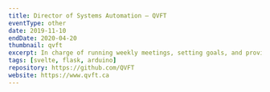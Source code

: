 ```yaml
---
title: Director of Systems Automation – QVFT
eventType: other
date: 2019-11-10
endDate: 2020-04-20
thumbnail: qvft
excerpt: In charge of running weekly meetings, setting goals, and providing technical assistance to team members. The Systems Automation team is building an software system for adjusting environment variables, such as temperature or light intensity, in order to maximize crop yield.
tags: [svelte, flask, arduino]
repository: https://github.com/QVFT
website: https://www.qvft.ca
---
```


